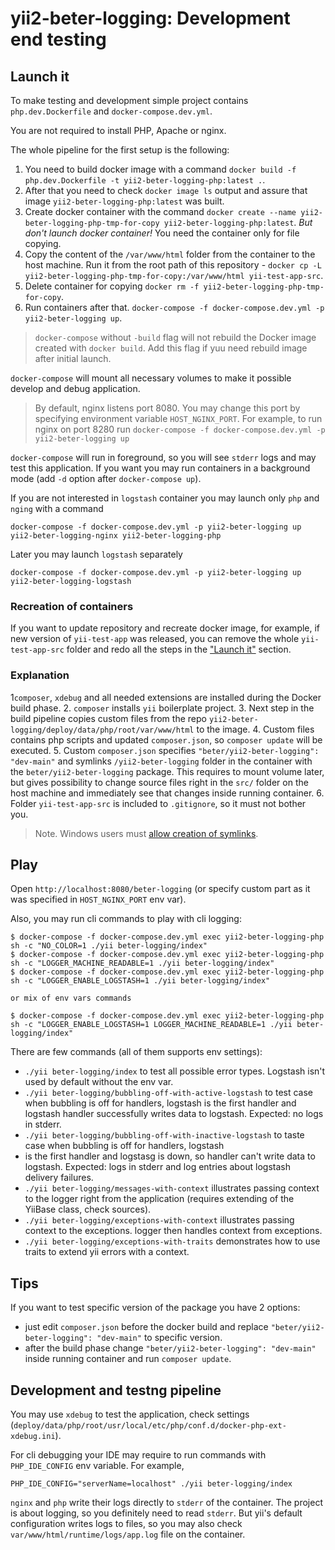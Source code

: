 # yii2-beter-logging: Development end testing

## Launch it

To make testing and development simple project contains `php.dev.Dockerfile` and `docker-compose.dev.yml`.

You are not required to install PHP, Apache or nginx.

The whole pipeline for the first setup is the following:
1. You need to build docker image with a command `docker build -f php.dev.Dockerfile -t yii2-beter-logging-php:latest .`.
2. After that you need to check `docker image ls` output and assure that image `yii2-beter-logging-php:latest` was built.
3. Create docker container with the command
`docker create --name yii2-beter-logging-php-tmp-for-copy yii2-beter-logging-php:latest`.
*But don't launch docker container!* You need the container only for file copying.
4. Copy the content of the `/var/www/html` folder from the container to the host machine. Run it from the root path
of this repository - `docker cp -L yii2-beter-logging-php-tmp-for-copy:/var/www/html yii-test-app-src`.
5. Delete container for copying `docker rm -f yii2-beter-logging-php-tmp-for-copy`.
6. Run containers after that. `docker-compose -f docker-compose.dev.yml -p yii2-beter-logging up`.

> `docker-compose` without `-build` flag will not rebuild the Docker image created with `docker build`. Add this flag
> if yuu need rebuild image after initial launch.

`docker-compose` will mount all necessary volumes to make it possible develop and debug application.

> By default, nginx listens port 8080. You may change this port by specifying environment variable `HOST_NGINX_PORT`.
> For example, to run nginx on port 8280 run `docker-compose -f docker-compose.dev.yml -p yii2-beter-logging up`

`docker-compose` will run in foreground, so you will see `stderr` logs and may test this application.
If you want you may run containers in a background mode (add `-d` option after `docker-compose up`).

If you are not interested in `logstash` container you may launch only `php` and `nging` with a command

```
docker-compose -f docker-compose.dev.yml -p yii2-beter-logging up yii2-beter-logging-nginx yii2-beter-logging-php
```

Later you may launch `logstash` separately

```
docker-compose -f docker-compose.dev.yml -p yii2-beter-logging up yii2-beter-logging-logstash
```

### Recreation of containers

If you want to update repository and recreate docker image, for example, if new version of `yii-test-app` was released,
you can remove the whole `yii-test-app-src` folder and redo all the steps in the ["Launch it"](#launch-it) section.

### Explanation

1`composer`, `xdebug` and all needed extensions are installed during the Docker build phase.
2. `composer` installs `yii` boilerplate project.
3. Next step in the build pipeline copies custom files from the repo
   `yii2-beter-logging/deploy/data/php/root/var/www/html` to the image.
4. Custom files contains php scripts and updated `composer.json`, so `composer update` will be executed.
5. Custom `composer.json` specifies `"beter/yii2-beter-logging": "dev-main"` and symlinks `/yii2-beter-logging` folder
   in the container with the `beter/yii2-beter-logging` package. This requires to mount volume later, but gives possibility
   to change source files right in the `src/` folder on the host machine and immediately see that changes inside running
   container.
6. Folder `yii-test-app-src` is included to `.gitignore`, so it must not bother you.

> Note. Windows users must
> [allow creation of symlinks](https://docs.microsoft.com/en-us/windows/security/threat-protection/security-policy-settings/create-symbolic-links).

## Play

Open `http://localhost:8080/beter-logging` (or specify custom part as it was specified in `HOST_NGINX_PORT` env var).

Also, you may run cli commands to play with cli logging:

```
$ docker-compose -f docker-compose.dev.yml exec yii2-beter-logging-php sh -c "NO_COLOR=1 ./yii beter-logging/index"
$ docker-compose -f docker-compose.dev.yml exec yii2-beter-logging-php sh -c "LOGGER_MACHINE_READABLE=1 ./yii beter-logging/index"
$ docker-compose -f docker-compose.dev.yml exec yii2-beter-logging-php sh -c "LOGGER_ENABLE_LOGSTASH=1 ./yii beter-logging/index"

or mix of env vars commands

$ docker-compose -f docker-compose.dev.yml exec yii2-beter-logging-php sh -c "LOGGER_ENABLE_LOGSTASH=1 LOGGER_MACHINE_READABLE=1 ./yii beter-logging/index"
```

There are few commands (all of them supports env settings):

* `./yii beter-logging/index` to test all possible error types. Logstash isn't used by default without the env var.
* `./yii beter-logging/bubbling-off-with-active-logstash` to test case when bubbling is off for handlers, logstash
is the first handler and logstash handler successfully writes data to logstash. Expected: no logs in stderr.
* `./yii beter-logging/bubbling-off-with-inactive-logstash` to taste case when bubbling is off for handlers, logstash
* is the first handler and logstasg is down, so handler can't write data to logstash. Expected: logs in stderr and
log entries about logstash delivery failures.
* `./yii beter-logging/messages-with-context` illustrates passing context to the logger right from the application
(requires extending of the YiiBase class, check sources).
* `./yii beter-logging/exceptions-with-context` illustrates passing context to the exceptions. logger then handles
context from exceptions.
* `./yii beter-logging/exceptions-with-traits` demonstrates how to use traits to extend yii errors with a context.

## Tips

If you want to test specific version of the package you have 2 options:
* just edit `composer.json` before the docker build and replace `"beter/yii2-beter-logging": "dev-main"` to specific version.
* after the build phase change `"beter/yii2-beter-logging": "dev-main"` inside running container and run `composer update`.

## Development and testng pipeline

You may use `xdebug` to test the application,
check settings (`deploy/data/php/root/usr/local/etc/php/conf.d/docker-php-ext-xdebug.ini`).

For cli debugging your IDE may require to run commands with `PHP_IDE_CONFIG` env variable. For example,

```
PHP_IDE_CONFIG="serverName=localhost" ./yii beter-logging/index
```

`nginx` and `php` write their logs directly to `stderr` of the container. The project is about logging, so you definitely
need to read `stderr`. But yii's default configuration writes logs to files, so you may also check
`var/www/html/runtime/logs/app.log` file on the container.
